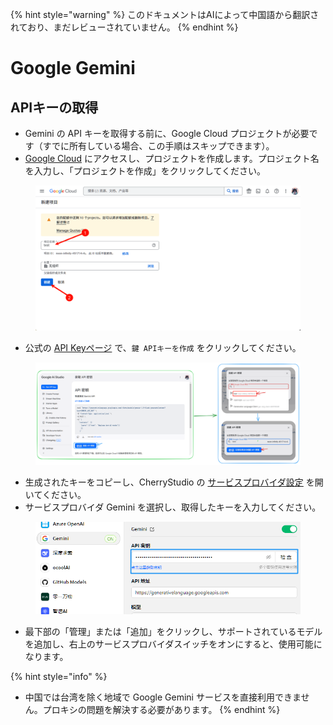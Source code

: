
{% hint style="warning" %}
このドキュメントはAIによって中国語から翻訳されており、まだレビューされていません。
{% endhint %}

# Google Gemini

## APIキーの取得

* Gemini の API キーを取得する前に、Google Cloud プロジェクトが必要です（すでに所有している場合、この手順はスキップできます）。
* [Google Cloud](https://console.cloud.google.com/projectcreate) にアクセスし、プロジェクトを作成します。プロジェクト名を入力し、「プロジェクトを作成」をクリックしてください。

<figure><img src="../../.gitbook/assets/image (74).png" alt=""><figcaption></figcaption></figure>

* 公式の [API Keyページ](https://aistudio.google.com/app/apikey?hl=zh-cn) で、`鍵 APIキーを作成` をクリックしてください。

<figure><img src="../../.gitbook/assets/image (72).png" alt=""><figcaption></figcaption></figure>

* 生成されたキーをコピーし、CherryStudio の [サービスプロバイダ設定](broken-reference) を開いてください。
* サービスプロバイダ Gemini を選択し、取得したキーを入力してください。

<figure><img src="../../.gitbook/assets/image (75).png" alt=""><figcaption></figcaption></figure>

* 最下部の「管理」または「追加」をクリックし、サポートされているモデルを追加し、右上のサービスプロバイダスイッチをオンにすると、使用可能になります。

{% hint style="info" %}
- 中国では台湾を除く地域で Google Gemini サービスを直接利用できません。プロキシの問題を解決する必要があります。
{% endhint %}